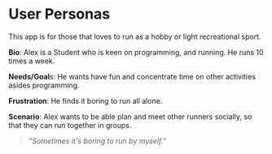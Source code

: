 # User Personas

This app is for those that loves to run as a hobby or light recreational sport.

**Bio**: Alex is a Student who is keen on programming, and running. He runs 10
times a week.

**Needs/Goal**s: He wants have fun and concentrate time on other activities
asides programming.

**Frustration**: He finds it boring to run all alone.

**Scenario**: Alex wants to be able plan and meet other runners socially, so
that they can run together in groups.

> _"Sometimes it's boring to run by myself."_
